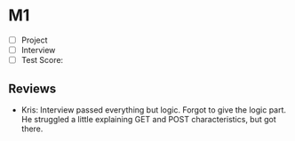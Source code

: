 # M1

- [ ] Project 
- [ ] Interview
- [ ] Test Score: 

## Reviews
- Kris: Interview passed everything but logic. Forgot to give the logic part. He struggled a little explaining GET and POST characteristics, but got there. 


